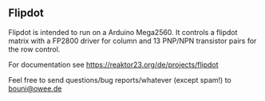 ## Flipdot

Flipdot is intended to run on a Arduino Mega2560.
It controls a flipdot matrix with a FP2800 driver for column and 13 PNP/NPN transistor pairs for the row control.

For documentation see https://reaktor23.org/de/projects/flipdot

Feel free to send questions/bug reports/whatever (except spam!) to bouni@owee.de

